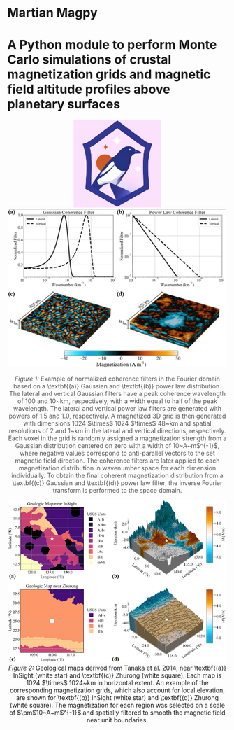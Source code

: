 # Martian Magpy
# A Python module to perform Monte Carlo simulations of crustal magnetization grids and magnetic field altitude profiles above planetary surfaces
<div style="text-align: center;">
  <img src="images/martianmagpy_logo.png" alt="Martian Magnetization Python Module" width="200"/>
</div>

<div style="text-align: center;">
  <img src="images/MagnetizationGrids.png" alt="MagnetizationGrids.png" width="500"/>
  <p style="font-size: 14px; color: #555;"><em>Figure 1:</em> Example of normalized coherence filters in the Fourier domain based on a \textbf{(a)} Gaussian and \textbf{(b)} power law distribution. The lateral and vertical Gaussian filters have a peak coherence wavelength of 100 and 10~km, respectively, with a width equal to half of the peak wavelength. The lateral and vertical power law filters are generated with powers of 1.5 and 1.0, respectively. A magnetized 3D grid is then generated with dimensions 1024 $\times$ 1024 $\times$ 48~km and spatial resolutions of 2 and 1~km in the lateral and vertical directions, respectively. Each voxel in the grid is randomly assigned a magnetization strength from a Gaussian distribution centered on zero with a width of 10~A~m$^{-1}$, where negative values correspond to anti-parallel vectors to the set magnetic field direction. The coherence filters are later applied to each magnetization distribution in wavenumber space for each dimension individually. To obtain the final coherent magnetization distribution from a \textbf{(c)} Gaussian and \textbf{(d)} power law filter, the inverse Fourier transform is performed to the space domain.</p>
</div>

<div style="text-align: center;">
  <img src="images/MagnetizationGrids_Geology.png" alt="MagnetizationGrids_Geology.png" width="500"/>
  <figcaption><em>Figure 2:</em> Geological maps derived from Tanaka et al. 2014, near \textbf{(a)} InSight (white star) and \textbf{(c)} Zhurong (white square). Each map is 1024 $\times$ 1024~km in horizontal extent. An example of the corresponding magnetization grids, which also account for local elevation, are shown for \textbf{(b)} InSight (white star) and \textbf{(d)} Zhurong (white square). The magnetization for each region was selected on a scale of $\pm$10~A~m$^{-1}$ and spatially filtered to smooth the magnetic field near unit boundaries.</figcaption>
</div>

